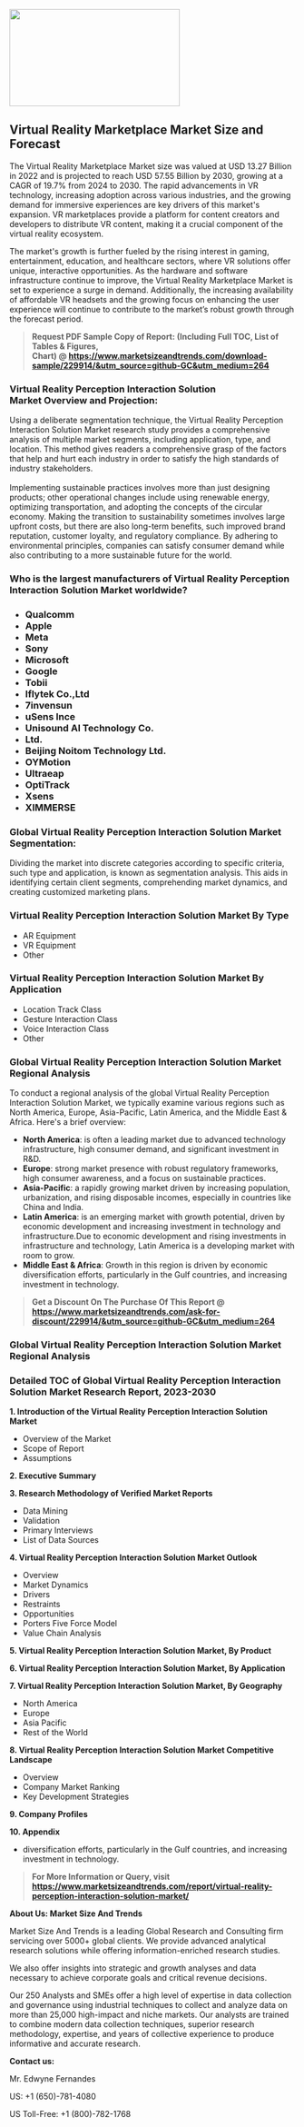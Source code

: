 <p><img class="alignnone size-medium wp-image-20088" src="https://ffe5etoiles.com/wp-content/uploads/2024/12/MST1-300x171.png" alt="" width="300" height="171" /></p><h2>Virtual Reality Marketplace Market Size and Forecast</h2><p>The Virtual Reality Marketplace Market size was valued at USD 13.27 Billion in 2022 and is projected to reach USD 57.55 Billion by 2030, growing at a CAGR of 19.7% from 2024 to 2030. The rapid advancements in VR technology, increasing adoption across various industries, and the growing demand for immersive experiences are key drivers of this market's expansion. VR marketplaces provide a platform for content creators and developers to distribute VR content, making it a crucial component of the virtual reality ecosystem.</p><p>The market's growth is further fueled by the rising interest in gaming, entertainment, education, and healthcare sectors, where VR solutions offer unique, interactive opportunities. As the hardware and software infrastructure continue to improve, the Virtual Reality Marketplace Market is set to experience a surge in demand. Additionally, the increasing availability of affordable VR headsets and the growing focus on enhancing the user experience will continue to contribute to the market’s robust growth through the forecast period.</p></p><blockquote id="" class=""><strong>Request PDF Sample Copy of Report: (Including Full TOC, List of Tables &amp; Figures, Chart)&nbsp;@&nbsp;<strong><a href="https://www.marketsizeandtrends.com/download-sample/229914/&utm_source=github-GC&utm_medium=264" target="_blank">https://www.marketsizeandtrends.com/download-sample/229914/&utm_source=github-GC&utm_medium=264</a></strong></strong></blockquote><h3 id="" class="">Virtual Reality Perception Interaction Solution Market&nbsp;Overview and Projection:</h3><p id="" class="">Using a deliberate segmentation technique, the Virtual Reality Perception Interaction Solution Market research study provides a comprehensive analysis of multiple market segments, including application, type, and location. This method gives readers a comprehensive grasp of the factors that help and hurt each industry in order to satisfy the high standards of industry stakeholders. <br /> <br />Implementing sustainable practices involves more than just designing products; other operational changes include using renewable energy, optimizing transportation, and adopting the concepts of the circular economy. Making the transition to sustainability sometimes involves large upfront costs, but there are also long-term benefits, such improved brand reputation, customer loyalty, and regulatory compliance. By adhering to environmental principles, companies can satisfy consumer demand while also contributing to a more sustainable future for the world.</p><h3 id="" class="">Who is the largest manufacturers of&nbsp;Virtual Reality Perception Interaction Solution Market worldwide?</h3><h3 class=""><p><ul><li>Qualcomm </li><li> Apple </li><li> Meta </li><li> Sony </li><li> Microsoft </li><li> Google </li><li> Tobii </li><li> Iflytek Co.,Ltd </li><li> 7invensun </li><li> uSens Ince </li><li> Unisound AI Technology Co. </li><li> Ltd. </li><li> Beijing Noitom Technology Ltd. </li><li> OYMotion </li><li> Ultraeap </li><li> OptiTrack </li><li> Xsens </li><li> XIMMERSE</li></ul></p></h3><h3 id="" class="">Global&nbsp;Virtual Reality Perception Interaction Solution Market Segmentation:</h3><p id="" class="">Dividing the market into discrete categories according to specific criteria, such type and application, is known as segmentation analysis. This aids in identifying certain client segments, comprehending market dynamics, and creating customized marketing plans.</p><h3 id="" class="">Virtual Reality Perception Interaction Solution Market&nbsp;By Type</h3><p><p><ul><li>AR Equipment</li><li> VR Equipment</li><li> Other</p></li></ul></p></p><h3 id="" class="">Virtual Reality Perception Interaction Solution Market&nbsp;By Application</h3><p class=""><p><ul><li>Location Track Class</li><li> Gesture Interaction Class</li><li> Voice Interaction Class</li><li> Other</li></ul></p></p><h3 id="" class="">Global Virtual Reality Perception Interaction Solution Market Regional Analysis</h3><p id="" class="">To conduct a regional analysis of the global Virtual Reality Perception Interaction Solution Market, we typically examine various regions such as North America, Europe, Asia-Pacific, Latin America, and the Middle East &amp; Africa. Here's a brief overview:</p><ul><li><strong>North America</strong>: is often a leading market due to advanced technology infrastructure, high consumer demand, and significant investment in R&amp;D.</li><li><strong>Europe</strong>: strong market presence with robust regulatory frameworks, high consumer awareness, and a focus on sustainable practices.</li><li><strong>Asia-Pacific</strong>: a rapidly growing market driven by increasing population, urbanization, and rising disposable incomes, especially in countries like China and India.</li><li><strong>Latin America</strong>: is an emerging market with growth potential, driven by economic development and increasing investment in technology and infrastructure.Due to economic development and rising investments in infrastructure and technology, Latin America is a developing market with room to grow.</li><li><strong>Middle East &amp; Africa</strong>: Growth in this region is driven by economic diversification efforts, particularly in the Gulf countries, and increasing investment in technology.</li></ul><blockquote id="" class=""><strong>Get a Discount On The Purchase Of This Report @ <strong><a href="https://www.marketsizeandtrends.com/ask-for-discount/229914/&utm_source=github-GC&utm_medium=264" target="_blank">https://www.marketsizeandtrends.com/ask-for-discount/229914/&utm_source=github-GC&utm_medium=264</a></strong></strong></blockquote><h3 id="" class="">Global Virtual Reality Perception Interaction Solution Market Regional Analysis</h3><h3 id="" class="">Detailed TOC of Global Virtual Reality Perception Interaction Solution Market Research Report, 2023-2030</h3><p id="" class=""><strong>1. Introduction of the Virtual Reality Perception Interaction Solution Market</strong></p><ul><li>Overview of the Market</li><li>Scope of Report</li><li>Assumptions</li></ul><p id="" class=""><strong>2. Executive Summary</strong></p><p id="" class=""><strong>3. Research Methodology of Verified Market Reports</strong></p><ul><li>Data Mining</li><li>Validation</li><li>Primary Interviews</li><li>List of Data Sources</li></ul><p id="" class=""><strong>4. Virtual Reality Perception Interaction Solution Market Outlook</strong></p><ul><li>Overview</li><li>Market Dynamics</li><li>Drivers</li><li>Restraints</li><li>Opportunities</li><li>Porters Five Force Model</li><li>Value Chain Analysis</li></ul><p id="" class=""><strong>5. Virtual Reality Perception Interaction Solution Market, By Product</strong></p><p id="" class=""><strong>6. Virtual Reality Perception Interaction Solution Market, By Application</strong></p><p id="" class=""><strong>7. Virtual Reality Perception Interaction Solution Market, By Geography</strong></p><ul><li>North America</li><li>Europe</li><li>Asia Pacific</li><li>Rest of the World</li></ul><p id="" class=""><strong>8. Virtual Reality Perception Interaction Solution Market Competitive Landscape</strong></p><ul><li>Overview</li><li>Company Market Ranking</li><li>Key Development Strategies</li></ul><p id="" class=""><strong>9. Company Profiles</strong></p><p id="" class=""><strong>10. Appendix</strong></p><ul><li>diversification efforts, particularly in the Gulf countries, and increasing investment in technology.</li></ul><blockquote id="" class=""><strong>For More Information or Query, visit <strong><strong><a href="https://www.marketsizeandtrends.com/report/virtual-reality-perception-interaction-solution-market/" target="_blank">https://www.marketsizeandtrends.com/report/virtual-reality-perception-interaction-solution-market/</a></strong></strong></strong></blockquote><p id="" class=""><strong>About Us: Market Size And Trends</strong></p><p id="" class="">Market Size And Trends is a leading Global Research and Consulting firm servicing over 5000+ global clients. We provide advanced analytical research solutions while offering information-enriched research studies.</p><p id="" class="">We also offer insights into strategic and growth analyses and data necessary to achieve corporate goals and critical revenue decisions.</p><p id="" class="">Our 250 Analysts and SMEs offer a high level of expertise in data collection and governance using industrial techniques to collect and analyze data on more than 25,000 high-impact and niche markets. Our analysts are trained to combine modern data collection techniques, superior research methodology, expertise, and years of collective experience to produce informative and accurate research.</p><p id="" class=""><strong>Contact us:</strong></p><p id="" class="">Mr. Edwyne Fernandes</p><p id="" class="">US: +1 (650)-781-4080</p><p id="" class="">US Toll-Free: +1 (800)-782-1768</p>
